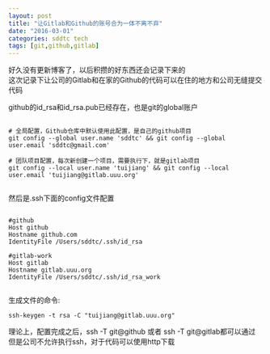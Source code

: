 ```yaml
---
layout: post
title: "让Gitlab和Github的账号合为一体不离不弃"
date: "2016-03-01"
categories: sddtc tech
tags: [git,github,gitlab]
---
```


好久没有更新博客了，以后积攒的好东西还会记录下来的   
这次记录下让公司的Gitlab和在家的Github的代码可以在住的地方和公司无缝提交代码   

github的id_rsa和id_rsa.pub已经存在，也是git的global账户   

```

# 全局配置，Github仓库中默认使用此配置，是自己的github项目
git config --global user.name 'sddtc' && git config --global user.email 'sddtc@gmail.com' 

# 团队项目配置，每次新创建一个项目，需要执行下，就是gitlab项目
git config --local user.name 'tuijiang' && git config --local user.email 'tuijiang@gitlab.uuu.org'


```

然后是.ssh下面的config文件配置  

```

#github
Host github
Hostname github.com
IdentityFile /Users/sddtc/.ssh/id_rsa

#gitlab-work
Host gitlab
Hostname gitlab.uuu.org
IdentityFile /Users/sddtc/.ssh/id_rsa_work


```

生成文件的命令:   


```
ssh-keygen -t rsa -C "tuijiang@gitlab.uuu.org"

```

理论上，配置完成之后，ssh -T git@github 或者 ssh -T git@gitlab都可以通过  
但是公司不允许执行ssh，对于代码可以使用http下载  

